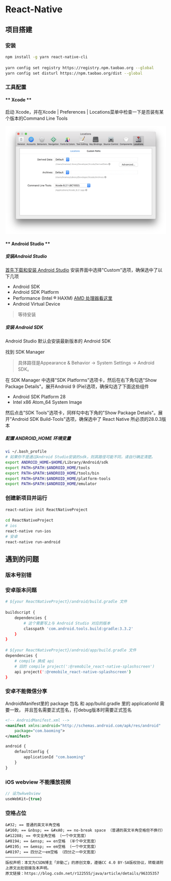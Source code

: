 # React-Native

## 项目搭建

### 安装

```bash
npm install -g yarn react-native-cli

yarn config set registry https://registry.npm.taobao.org --global
yarn config set disturl https://npm.taobao.org/dist --global
```

### 工具配置

<!-- tabs:start -->

#### ** Xcode **

启动 Xcode，并在Xcode | Preferences | Locations菜单中检查一下是否装有某个版本的Command Line Tools

![Xcode](../../../assets/rn/GettingStartedXcodeCommandLineTools.png)

#### ** Android Studio **

##### 安装Android Studio

[首先下载和安装 Android Studio](https://developer.android.google.cn/) 安装界面中选择"Custom"选项，确保选中了以下几项

- Android SDK
- Android SDK Platform
- Performance (Intel ® HAXM) [AMD 处理器看这里](https://android-developers.googleblog.com/2018/07/android-emulator-amd-processor-hyper-v.html)
- Android Virtual Device

> 等待安装 

##### 安装 Android SDK
Android Studio 默认会安装最新版本的 Android SDK

找到 SDK Manager
> 具体路径是Appearance & Behavior → System Settings → Android SDK。

在 SDK Manager 中选择"SDK Platforms"选项卡，然后在右下角勾选"Show Package Details"。展开Android 9 (Pie)选项，确保勾选了下面这些组件

- Android SDK Platform 28
- Intel x86 Atom_64 System Image

然后点击"SDK Tools"选项卡，同样勾中右下角的"Show Package Details"。展开"Android SDK Build-Tools"选项，确保选中了 React Native 所必须的28.0.3版本

##### 配置 ANDROID_HOME 环境变量

```bash
vi ~/.bash_profile
# 如果你不是通过Android Studio安装的sdk，则其路径可能不同，请自行确定清楚。
export ANDROID_HOME=$HOME/Library/Android/sdk
export PATH=$PATH:$ANDROID_HOME/tools
export PATH=$PATH:$ANDROID_HOME/tools/bin
export PATH=$PATH:$ANDROID_HOME/platform-tools
export PATH=$PATH:$ANDROID_HOME/emulator
```
<!-- tabs:end -->


### 创建新项目并运行

```bash
react-native init ReactNativeProject

cd ReactNativeProject
# ios
react-native run-ios
# 安卓
react-native run-android
```



## 遇到的问题

### 版本号别错

### 安卓版本问题
```bash
# ${your ReactNativeProject}/android/build.gradle 文件

buildscript {
    dependencies {
        # 这个需要写上与 Android Studio 对应的版本 
        classpath 'com.android.tools.build:gradle:3.3.2'
    }
}

# ${your ReactNativeProject}/android/app/build.gradle 文件
dependencies {
    # compile 换成 api
    # 旧的 compile project(':@remobile_react-native-splashscreen')
    api project(':@remobile_react-native-splashscreen')
}
```

### 安卓不能微信分享

AndroidManifest里的 package 包名 和 app/build.gradle 里的 applicationId 需要一致， 并且签名需要正式签名，打debug版本时需要正式签名 

```xml
<!-- AndroidManifest.xml -->
<manifest xmlns:android="http://schemas.android.com/apk/res/android"
    package="com.baoming">
</manifest>
```
```js
android {
    defaultConfig {
        applicationId "com.baoming"
    }
}
```

### iOS webview 不能播放视频 

```js
// 设为wkwebview
useWebKit={true}
```


### 空格占位
```
&#32; == 普通的英文半角空格
&#160; == &nbsp; == &#xA0; == no-break space （普通的英文半角空格但不换行）
&#12288; == 中文全角空格 （一个中文宽度）
&#8194; == &ensp; == en空格 （半个中文宽度）
&#8195; == &emsp; == em空格 （一个中文宽度）
&#8197; == 四分之一em空格 （四分之一中文宽度）
————————————————
版权声明：本文为CSDN博主「非動ご」的原创文章，遵循CC 4.0 BY-SA版权协议，转载请附上原文出处链接及本声明。
原文链接：https://blog.csdn.net/r122555/java/article/details/96335357
```